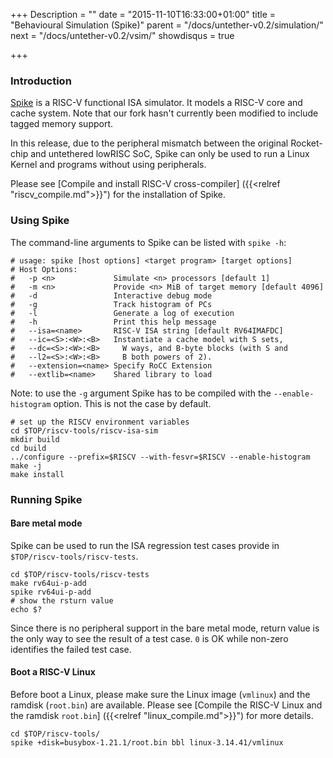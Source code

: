 +++
Description = ""
date = "2015-11-10T16:33:00+01:00"
title = "Behavioural Simulation (Spike)"
parent = "/docs/untether-v0.2/simulation/"
next = "/docs/untether-v0.2/vsim/"
showdisqus = true

+++

### Introduction

[Spike](https://github.com/riscv/riscv-isa-sim) is a RISC-V functional
ISA simulator. It models a RISC-V core and cache system. Note that our fork 
hasn't currently been modified to include tagged memory support.

In this release, due to the peripheral mismatch between the original Rocket-chip and untethered lowRISC SoC, Spike can only be used to run a Linux Kernel and programs without using peripherals.

Please see [Compile and install RISC-V cross-compiler] ({{<relref "riscv_compile.md">}}") for the installation of Spike.

### Using Spike

The command-line arguments to Spike can be listed with `spike -h`:

    # usage: spike [host options] <target program> [target options]
    # Host Options:
    #   -p <n>             Simulate <n> processors [default 1]
    #   -m <n>             Provide <n> MiB of target memory [default 4096]
    #   -d                 Interactive debug mode
    #   -g                 Track histogram of PCs
    #   -l                 Generate a log of execution
    #   -h                 Print this help message
    #   --isa=<name>       RISC-V ISA string [default RV64IMAFDC]
    #   --ic=<S>:<W>:<B>   Instantiate a cache model with S sets,
    #   --dc=<S>:<W>:<B>     W ways, and B-byte blocks (with S and
    #   --l2=<S>:<W>:<B>     B both powers of 2).
    #   --extension=<name> Specify RoCC Extension
    #   --extlib=<name>    Shared library to load

Note: to use the `-g` argument Spike has to be compiled with the
`--enable-histogram` option. This is not the case by default.

    # set up the RISCV environment variables
    cd $TOP/riscv-tools/riscv-isa-sim
    mkdir build
    cd build
    ../configure --prefix=$RISCV --with-fesvr=$RISCV --enable-histogram
    make -j
    make install

### Running Spike

#### Bare metal mode

Spike can be used to run the ISA regression test cases provide in `$TOP/riscv-tools/riscv-tests`.

    cd $TOP/riscv-tools/riscv-tests
    make rv64ui-p-add
    spike rv64ui-p-add
    # show the rsturn value
    echo $?

Since there is no peripheral support in the bare metal mode, return value is the only way to see the result of a test case. `0` is OK while non-zero identifies the failed test case.

#### Boot a RISC-V Linux

Before boot a Linux, please make sure the Linux image (`vmlinux`) and the ramdisk (`root.bin`) are available. Please see [Compile the RISC-V Linux and the ramdisk `root.bin`] ({{<relref "linux_compile.md">}}") for more details.

    cd $TOP/riscv-tools/
    spike +disk=busybox-1.21.1/root.bin bbl linux-3.14.41/vmlinux